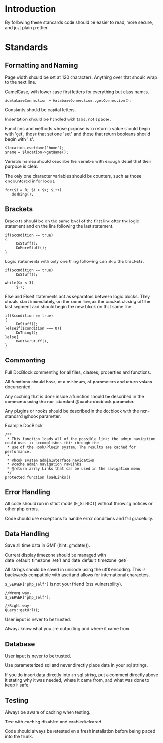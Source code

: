 # Introduction #

By following these standards code should be easier to read, more secure, and just plain prettier.

# Standards #

## Formatting and Naming ##

Page width should be set at 120 characters. Anything over that should wrap to the next line.

CamelCase, with lower case first letters for everything but class names.
```
$databaseConnection = DatabaseConnection::getConnection();
```

Constants should be capital letters.

Indentation should be handled with tabs, not spaces.

Functions and methods whose purpose is to return a value should begin with 'get', those that set one 'set', and those that return booleans should begin with 'is'.
```
$location->setName('home');
$name = $location->getName();
```

Variable names should describe the variable with enough detail that their purpose is clear.

The only one character variables should be counters, such as those encountered in for loops.
```
for($i = 0; $i > $x; $i++)
   doThing();
```


## Brackets ##

Brackets should be on the same level of the first line after the logic statement and on the line following the last statement.

```
if($condition == true)
{
     DoStuff();
     DoMoreStuff();
}
```

Logic statements with only one thing following can skip the brackets.

```
if($condition == true)
     DoStuff();

while($x < 3)
     $++;
```

Else and Elseif statements act as separators between logic blocks. They should start immediately, on the same line, as the bracket closing off the last segment and should begin the new block on that same line.

```
if($condition == true)
{
     DoStuff();
}elseif($condition === 0){
     DoThing();
}else{
     DoOtherStuff();
}
```



## Commenting ##

Full DocBlock commenting for all files, classes, properties and functions.

All functions should have, at a minimum, all parameters and return values documented.

Any caching that is done inside a function should be described in the comments using the non-standard @cache docblock parameter.

Any plugins or hooks should be described in the docblock with the non-standard @hook parameter.

Example DocBlock
```
/**
 * This function loads all of the possible links the admin navigation could use. It accomplishes this through the
 * use of the Hook/Plugin system. The results are cached for performance.
 *
 * @hook system adminInterface navigation
 * @cache admin navigation rawLinks
 * @return array Links that can be used in the navigation menu
 */
protected function loadLinks()
```


## Error Handling ##

All code should run in strict mode (E\_STRICT) without throwing notices or other php errors.

Code should use exceptions to handle error conditions and fail gracefully.

## Data Handling ##

Save all time data in GMT (hint: gmdate()).

Current display timezone should be managed with date\_default\_timezone\_set() and date\_default\_timezone\_get()

All strings should be saved in unicode using the utf8 encoding. This is backwards compatible with ascii and allows for international characters.

`$_SERVER['php_self']` is not your friend (xss vulnerability).
```
//Wrong way-
$_SERVER['php_self'];

//Right way-
Query::getUrl();
```

User input is never to be trusted.

Always know what you are outputting and where it came from.

## Database ##

User input is never to be trusted.

Use parameterized sql and never directly place data in your sql strings.

If you do insert data directly into an sql string, put a comment directly above it stating why it was needed, where it came from, and what was done to keep it safe.

## Testing ##

Always be aware of caching when testing.

Test with caching disabled and enabled/cleared.

Code should always be retested on a fresh installation before being placed into the trunk.